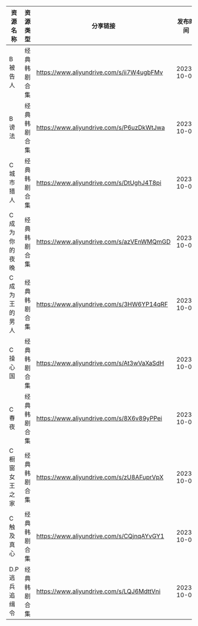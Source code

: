 | 资源名称     | 资源类型   | 分享链接                                      | 发布时间       |
| -------- | ------ | ----------------------------------------- | ---------- |
| B被告人     | 经典韩剧合集 | https://www.aliyundrive.com/s/ii7W4ugbFMv | 2023-10-09 |
| B谤法      | 经典韩剧合集 | https://www.aliyundrive.com/s/P6uzDkWtJwa | 2023-10-09 |
| C城市猎人    | 经典韩剧合集 | https://www.aliyundrive.com/s/DtUghJ4T8pi | 2023-10-09 |
| C成为你的夜晚  | 经典韩剧合集 | https://www.aliyundrive.com/s/azVEnWMQmGD | 2023-10-09 |
| C成为王的男人  | 经典韩剧合集 | https://www.aliyundrive.com/s/3HW6YP14qRF | 2023-10-09 |
| C操心国     | 经典韩剧合集 | https://www.aliyundrive.com/s/At3wVaXaSdH | 2023-10-09 |
| C春夜      | 经典韩剧合集 | https://www.aliyundrive.com/s/8X6v89yPPei | 2023-10-09 |
| C橱窗女王之家  | 经典韩剧合集 | https://www.aliyundrive.com/s/zU8AFuprVpX | 2023-10-09 |
| C触及真心    | 经典韩剧合集 | https://www.aliyundrive.com/s/CQjnqAYvGY1 | 2023-10-09 |
| D.P逃兵追缉令 | 经典韩剧合集 | https://www.aliyundrive.com/s/LQJ6MdttVni | 2023-10-09 |

